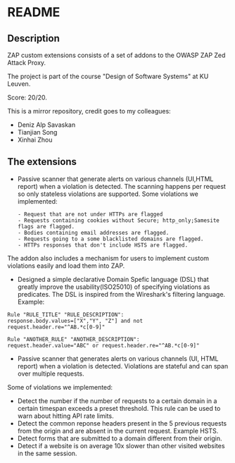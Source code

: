 # README

## Description
ZAP custom extensions consists of a set of addons to the OWASP ZAP Zed Attack Proxy.

The project is part of the course "Design of Software Systems" at KU Leuven.

Score: 20/20.

This is a mirror repository, credit goes to my colleagues:
- Deniz Alp Savaskan
- Tianjian Song
- Xinhai Zhou


## The extensions
- Passive scanner that generate alerts on various channels (UI,HTML report) when a violation is detected. The scanning happens per request so only stateless violations are supported. Some violations we implemented:

      - Request that are not under HTTPs are flagged
      - Requests containing cookies without Secure; http_only;Samesite flags are flagged.
      - Bodies containing email addresses are flagged.
      - Requests going to a some blacklisted domains are flagged.
      - HTTPs responses that don't include HSTS are flagged.
      
The addon also includes a mechanism for users to implement custom violations easily and load them into ZAP.


- Designed a simple declarative Domain Spefic language (DSL) that greatly improve the usability(ISO25010) of specifying violations as predicates. The DSL is inspired from the Wireshark's filtering language. Example:
```
Rule "RULE_TITLE" "RULE_DESCRIPTION":
response.body.values=["X","Y", "Z"] and not request.header.re="^AB.*c[0-9]"

Rule "ANOTHER_RULE" "ANOTHER_DESCRIPTION":
request.header.value="ABC" or request.header.re="^AB.*c[0-9]"
```

- Passive scanner that generates alerts on various channels (UI, HTML report) when a violation is detected. Violations are stateful and can span over multiple requests.

Some of violations we implemented:

- Detect the number if the number of requests to a certain domain in a  certain timespan exceeds a preset threshold. This rule can be used to warn about hitting API rate limits.
- Detect the common reponse headers present in the 5 previous requests from the origin and are absent in the current request. Example HSTS.
- Detect forms that are submitted to a domain different from their origin.
- Detect if a website is on average 10x slower than other visited websites in the same session.
